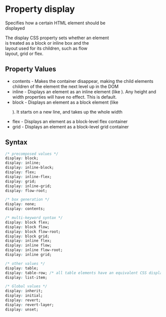 # Property display

Specifies how a certain HTML element should be  
displayed

The display CSS property sets whether an element  
is treated as a block or inline box and the  
layout used for its children, such as flow  
layout, grid or flex.

## Property Values

- contents - Makes the container disappear, making the child elements children of the element the next level up in the DOM
- inline - Displays an element as an inline element (like <span>). Any height and width properties will have no effect. This is default.
- block - Displays an element as a block element (like <p>). It starts on a new line, and takes up the whole width
- flex - Displays an element as a block-level flex container
- grid - Displays an element as a block-level grid container

## Syntax

```css
/* precomposed values */
display: block;
display: inline;
display: inline-block;
display: flex;
display: inline-flex;
display: grid;
display: inline-grid;
display: flow-root;

/* box generation */
display: none;
display: contents;

/* multi-keyword syntax */
display: block flex;
display: block flow;
display: block flow-root;
display: block grid;
display: inline flex;
display: inline flow;
display: inline flow-root;
display: inline grid;

/* other values */
display: table;
display: table-row; /* all table elements have an equivalent CSS display value */
display: list-item;

/* Global values */
display: inherit;
display: initial;
display: revert;
display: revert-layer;
display: unset;
```

